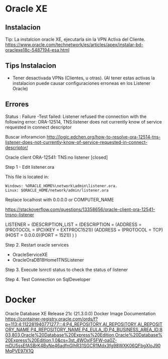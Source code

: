 # Oracle XE
 


## Instalacion



Tip:  La instalcion oracle XE, ejecutarla sin la VPN Activa del Cliente. 
https://www.oracle.com/technetwork/es/articles/apex/instalar-bd-oraclexe18c-5487194-esa.html


## Tips Instalacion

- Tener desactivada VPNs (Clientes, u otras). (Al tener estas activas la instalacion puede causar configuraciones erroneas en los Listener Oracle)


## Errores


Status : Failure -Test failed: Listener refused the connection with the following error:
ORA-12514, TNS:listener does not currently know of service requested in connect descriptor


Buscar inforamcion 
http://logic.edchen.org/how-to-resolve-ora-12514-tns-listener-does-not-currently-know-of-service-requested-in-connect-descriptor/
 
 

Oracle client ORA-12541: TNS:no listener [closed] 
 
Step 1 - Edit listener.ora

This file is located in:

    Windows: %ORACLE_HOME%\network\admin\listener.ora.
    Linux: $ORACLE_HOME/network/admin/listener.ora

Replace localhost with 0.0.0.0 or COMPUTER_NAME

https://stackoverflow.com/questions/13358656/oracle-client-ora-12541-tnsno-listener 


LISTENER =
  (DESCRIPTION_LIST =
    (DESCRIPTION =
      (ADDRESS = (PROTOCOL = IPC)(KEY = EXTPROC1521))
      (ADDRESS = (PROTOCOL = TCP)(HOST = 0.0.0.0)(PORT = 1521))
    )
  )

Step 2. Restart oracle services

- OracleServiceXE
- OracleOraDB18Home1TNSListener	

Step 3. Execute lsnrctl status to check the status of listener

Step 4. Test Connection on SqlDeveloper


# Docker


Oracle Database XE Release 21c (21.3.0.0) Docker Image Documentation
https://container-registry.oracle.com/ords/f?p=113:4:112281940771277:::4:P4_REPOSITORY,AI_REPOSITORY,AI_REPOSITORY_NAME,P4_REPOSITORY_NAME,P4_EULA_ID,P4_BUSINESS_AREA_ID:803,803,Oracle%20Database%20Express%20Edition,Oracle%20Database%20Express%20Edition,1,0&cs=3st_4WOxIF5FW-oa0Z-mDU5ssEfASBrK4ByNe46adfnGlhR31SGCR1Mdx3fg98WXK06QFbgXloJ90MqPVE97X1Q
